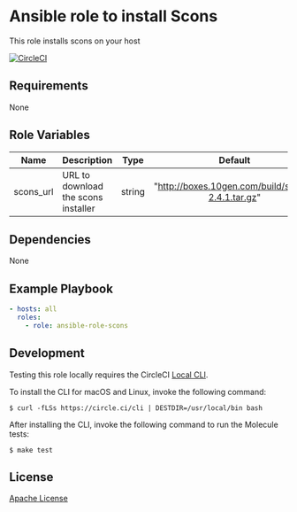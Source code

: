 Ansible role to install Scons
=============

This role installs scons on your host

[![CircleCI](https://img.shields.io/circleci/build/github/mongodb-ansible-roles/ansible-role-scons/master?style=flat-square)](https://circleci.com/gh/mongodb-ansible-roles/ansible-role-scons)

Requirements
------------

None

Role Variables
--------------
| Name | Description | Type | Default | Required |
|------|-------------|:----:|:-------:|:--------:|
| scons\_url | URL to download the scons installer | string | "http://boxes.10gen.com/build/scons-2.4.1.tar.gz" | no|

Dependencies
------------

None

Example Playbook
----------------

```yaml
- hosts: all
  roles:
    - role: ansible-role-scons
```

Development
-----------

Testing this role locally requires the CircleCI [Local CLI](https://circleci.com/docs/2.0/local-cli/).

To install the CLI for macOS and Linux, invoke the following command:

    $ curl -fLSs https://circle.ci/cli | DESTDIR=/usr/local/bin bash

After installing the CLI, invoke the following command to run the Molecule tests:

    $ make test

License
-------

[Apache License](LICENSE)
